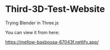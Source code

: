 # Third-3D-Test-Website
Trying Blender in Three.js

You can view it from here:

https://mellow-basbousa-67043f.netlify.app/
